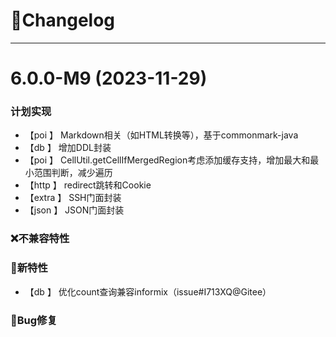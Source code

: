 
# 🚀Changelog

-------------------------------------------------------------------------------------------------------------

# 6.0.0-M9 (2023-11-29)

### 计划实现
* 【poi    】     Markdown相关（如HTML转换等），基于commonmark-java
* 【db     】     增加DDL封装
* 【poi    】     CellUtil.getCellIfMergedRegion考虑添加缓存支持，增加最大和最小范围判断，减少遍历
* 【http   】     redirect跳转和Cookie
* 【extra  】     SSH门面封装
* 【json   】     JSON门面封装

### ❌不兼容特性

### 🐣新特性
* 【db    】      优化count查询兼容informix（issue#I713XQ@Gitee）

### 🐞Bug修复
